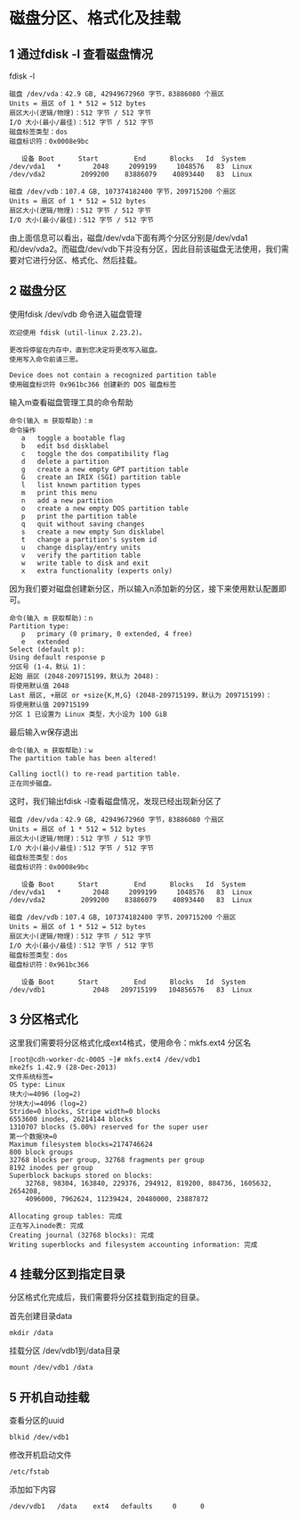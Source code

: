 # 磁盘分区、格式化及挂载

## 1 通过fdisk -l 查看磁盘情况

fdisk -l

```shell
磁盘 /dev/vda：42.9 GB, 42949672960 字节，83886080 个扇区
Units = 扇区 of 1 * 512 = 512 bytes
扇区大小(逻辑/物理)：512 字节 / 512 字节
I/O 大小(最小/最佳)：512 字节 / 512 字节
磁盘标签类型：dos
磁盘标识符：0x0008e9bc

   设备 Boot      Start         End      Blocks   Id  System
/dev/vda1   *        2048     2099199     1048576   83  Linux
/dev/vda2         2099200    83886079    40893440   83  Linux

磁盘 /dev/vdb：107.4 GB, 107374182400 字节，209715200 个扇区
Units = 扇区 of 1 * 512 = 512 bytes
扇区大小(逻辑/物理)：512 字节 / 512 字节
I/O 大小(最小/最佳)：512 字节 / 512 字节
```

由上面信息可以看出，磁盘/dev/vda下面有两个分区分别是/dev/vda1和/dev/vda2。而磁盘/dev/vdb下并没有分区，因此目前该磁盘无法使用，我们需要对它进行分区、格式化、然后挂载。

## 2 磁盘分区

使用fdisk /dev/vdb 命令进入磁盘管理

```shell
欢迎使用 fdisk (util-linux 2.23.2)。

更改将停留在内存中，直到您决定将更改写入磁盘。
使用写入命令前请三思。

Device does not contain a recognized partition table
使用磁盘标识符 0x961bc366 创建新的 DOS 磁盘标签
```

输入m查看磁盘管理工具的命令帮助

```
命令(输入 m 获取帮助)：m
命令操作
   a   toggle a bootable flag
   b   edit bsd disklabel
   c   toggle the dos compatibility flag
   d   delete a partition
   g   create a new empty GPT partition table
   G   create an IRIX (SGI) partition table
   l   list known partition types
   m   print this menu
   n   add a new partition
   o   create a new empty DOS partition table
   p   print the partition table
   q   quit without saving changes
   s   create a new empty Sun disklabel
   t   change a partition's system id
   u   change display/entry units
   v   verify the partition table
   w   write table to disk and exit
   x   extra functionality (experts only)
```

因为我们要对磁盘创建新分区，所以输入n添加新的分区，接下来使用默认配置即可。

```
命令(输入 m 获取帮助)：n
Partition type:
   p   primary (0 primary, 0 extended, 4 free)
   e   extended
Select (default p): 
Using default response p
分区号 (1-4，默认 1)：
起始 扇区 (2048-209715199，默认为 2048)：
将使用默认值 2048
Last 扇区, +扇区 or +size{K,M,G} (2048-209715199，默认为 209715199)：
将使用默认值 209715199
分区 1 已设置为 Linux 类型，大小设为 100 GiB

```

最后输入w保存退出

```
命令(输入 m 获取帮助)：w
The partition table has been altered!

Calling ioctl() to re-read partition table.
正在同步磁盘。
```

这时，我们输出fdisk -l查看磁盘情况，发现已经出现新分区了

```
磁盘 /dev/vda：42.9 GB, 42949672960 字节，83886080 个扇区
Units = 扇区 of 1 * 512 = 512 bytes
扇区大小(逻辑/物理)：512 字节 / 512 字节
I/O 大小(最小/最佳)：512 字节 / 512 字节
磁盘标签类型：dos
磁盘标识符：0x0008e9bc

   设备 Boot      Start         End      Blocks   Id  System
/dev/vda1   *        2048     2099199     1048576   83  Linux
/dev/vda2         2099200    83886079    40893440   83  Linux

磁盘 /dev/vdb：107.4 GB, 107374182400 字节，209715200 个扇区
Units = 扇区 of 1 * 512 = 512 bytes
扇区大小(逻辑/物理)：512 字节 / 512 字节
I/O 大小(最小/最佳)：512 字节 / 512 字节
磁盘标签类型：dos
磁盘标识符：0x961bc366

   设备 Boot      Start         End      Blocks   Id  System
/dev/vdb1            2048   209715199   104856576   83  Linux
```

## 3 分区格式化

这里我们需要将分区格式化成ext4格式，使用命令：mkfs.ext4 分区名 

```
[root@cdh-worker-dc-0005 ~]# mkfs.ext4 /dev/vdb1
mke2fs 1.42.9 (28-Dec-2013)
文件系统标签=
OS type: Linux
块大小=4096 (log=2)
分块大小=4096 (log=2)
Stride=0 blocks, Stripe width=0 blocks
6553600 inodes, 26214144 blocks
1310707 blocks (5.00%) reserved for the super user
第一个数据块=0
Maximum filesystem blocks=2174746624
800 block groups
32768 blocks per group, 32768 fragments per group
8192 inodes per group
Superblock backups stored on blocks: 
	32768, 98304, 163840, 229376, 294912, 819200, 884736, 1605632, 2654208, 
	4096000, 7962624, 11239424, 20480000, 23887872

Allocating group tables: 完成                            
正在写入inode表: 完成                            
Creating journal (32768 blocks): 完成
Writing superblocks and filesystem accounting information: 完成
```

## 4 挂载分区到指定目录

分区格式化完成后，我们需要将分区挂载到指定的目录。

首先创建目录data

```
mkdir /data
```

挂载分区 /dev/vdb1到/data目录

```
mount /dev/vdb1 /data
```

## 5 开机自动挂载

查看分区的uuid

```
blkid /dev/vdb1
```



修改开机启动文件

```
/etc/fstab
```

添加如下内容

```
/dev/vdb1	/data	 ext4	defaults	 0	 	0
```

